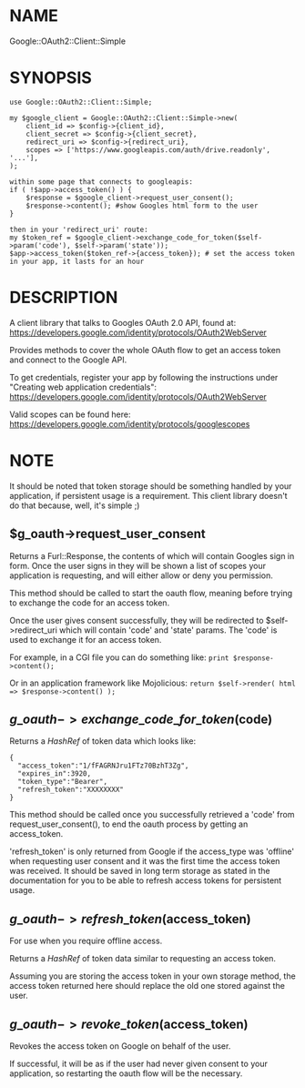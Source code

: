 # NAME

Google::OAuth2::Client::Simple

# SYNOPSIS

    use Google::OAuth2::Client::Simple;

    my $google_client = Google::OAuth2::Client::Simple->new(
        client_id => $config->{client_id},
        client_secret => $config->{client_secret},
        redirect_uri => $config->{redirect_uri},
        scopes => ['https://www.googleapis.com/auth/drive.readonly', '...'],
    );

    within some page that connects to googleapis:
    if ( !$app->access_token() ) {
        $response = $google_client->request_user_consent();
        $response->content(); #show Googles html form to the user
    }

    then in your 'redirect_uri' route:
    my $token_ref = $google_client->exchange_code_for_token($self->param('code'), $self->param('state'));
    $app->access_token($token_ref->{access_token}); # set the access token in your app, it lasts for an hour

# DESCRIPTION

A client library that talks to Googles OAuth 2.0 API, found at:
https://developers.google.com/identity/protocols/OAuth2WebServer

Provides methods to cover the whole OAuth flow to get an access token and connect to the Google API.

To get credentials, register your app by following the instructions under "Creating web application credentials":
https://developers.google.com/identity/protocols/OAuth2WebServer

Valid scopes can be found here:
https://developers.google.com/identity/protocols/googlescopes

# NOTE

It should be noted that token storage should be something handled by your application, if persistent usage is a requirement.
This client library doesn't do that because, well, it's simple ;)

## $g\_oauth->request\_user\_consent

Returns a Furl::Response, the contents of which will contain Googles
sign in form. Once the user signs in they will be shown a list of
scopes your application is requesting, and will either allow or
deny you permission.

This method should be called to start the oauth flow, meaning
before trying to exchange the code for an access token.

Once the user gives consent successfully, they will be redirected to
$self->redirect\_uri which will contain 'code' and 'state' params.
The 'code' is used to exchange it for an access token.

For example, in a CGI file you can do something like: `print $response->content();`

Or in an application framework like Mojolicious: `return $self->render( html => $response->content() );`

## $g\_oauth->exchange\_code\_for\_token($code)

Returns a _HashRef_ of token data which looks like:

    {
      "access_token":"1/fFAGRNJru1FTz70BzhT3Zg",
      "expires_in":3920,
      "token_type":"Bearer",
      "refresh_token":"XXXXXXXX"
    }

This method should be called once you successfully retrieved a 'code'
from request\_user\_consent(), to end the oauth process by getting
an access\_token.

'refresh\_token' is only returned from Google if the access\_type was 'offline' when
requesting user consent and it was the first time the access token was received.
It should be saved in long term storage as stated in the documentation for you
to be able to refresh access tokens for persistent usage.

## $g\_oauth->refresh\_token($access\_token)

For use when you require offline access.

Returns a _HashRef_ of token data similar to requesting an access token.

Assuming you are storing the access token in your own storage method,
the access token returned here should replace the old one stored
against the user.

## $g\_oauth->revoke\_token($access\_token)

Revokes the access token on Google on behalf of the user.

If successful, it will be as if the user had never given
consent to your application, so restarting the oauth flow
will be the necessary.
